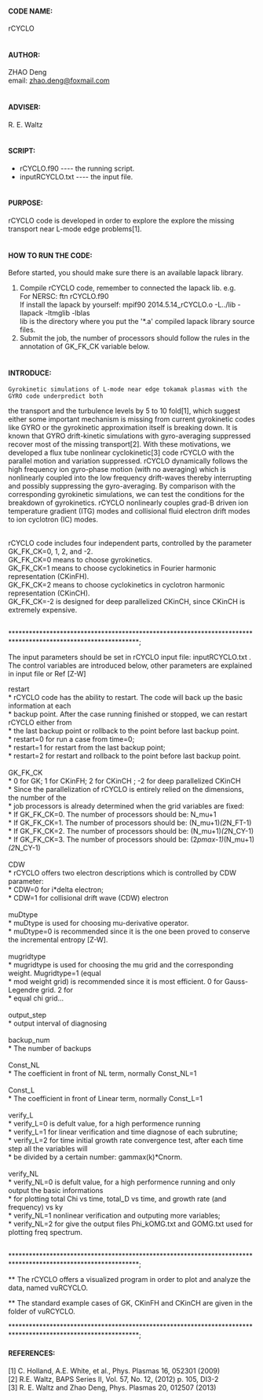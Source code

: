  #### CODE NAME:<br>
   rCYCLO<br><br>


 #### AUTHOR:<br>
  ZHAO Deng<br>
  email: zhao.deng@foxmail.com<br><br>


  #### ADVISER:<br>
   R. E. Waltz<br><br>

  #### SCRIPT:<br>
   * rCYCLO.f90 ---- the running script.<br>
   * inputRCYCLO.txt ---- the input file.<br><br>

  #### PURPOSE:<br>
rCYCLO code is developed in order to explore the explore the missing transport near L-mode edge problems[1].<br><br>


  #### HOW TO RUN THE CODE:<br>
 Before started, you should make sure there is an available lapack library.<br>
 1. Compile rCYCLO code, remember to connected the lapack lib. e.g.<br>
    For NERSC: ftn rCYCLO.f90<br>
    If install the lapack by yourself: mpif90 2014.5.14_rCYCLO.o -L../lib -llapack -ltmglib -lblas<br>
    lib is the directory where you put the '*.a' compiled lapack library source files.<br>
 2. Submit the job, the number of processors should follow the rules in the annotation of GK_FK_CK variable below.<br><br>


  #### INTRODUCE:<br>
 	Gyrokinetic simulations of L-mode near edge tokamak plasmas with the GYRO code underpredict both
 the transport and the turbulence levels by 5 to 10 fold[1], which suggest either some important
 mechanism is missing from current gyrokinetic codes like GYRO or the gyrokinetic approximation itself
 is breaking down. It is known that GYRO drift-kinetic simulations with gyro-averaging suppressed
 recover most of the missing transport[2]. With these motivations, we developed a flux tube nonlinear
 cyclokinetic[3] code rCYCLO with the parallel motion and variation suppressed. rCYCLO dynamically follows
 the high frequency ion gyro-phase motion (with no averaging) which is nonlinearly coupled into the low frequency
 drift-waves thereby interrupting and possibly suppressing the gyro-averaging. By comparison with the corresponding
 gyrokinetic simulations, we can test the conditions for the breakdown of gyrokinetics. rCYCLO nonlinearly
 couples grad-B driven ion temperature gradient (ITG) modes and collisional fluid electron drift modes to
 ion cyclotron (IC) modes.<br><br>

   rCYCLO code includes four independent parts, controlled by the parameter GK_FK_CK=0, 1, 2, and -2.<br>
 GK_FK_CK=0  means to choose gyrokinetics.<br>
 GK_FK_CK=1  means to choose cyclokinetics in Fourier harmonic representation (CKinFH).<br>
 GK_FK_CK=2  means to choose cyclokinetics in cyclotron harmonic representation (CKinCH).<br>
 GK_FK_CK=-2 is designed for deep parallelized CKinCH, since CKinCH is extremely expensive.<br><br>


*************************************************************************************************************;


 The input parameters should be set in rCYCLO input file: inputRCYCLO.txt .<br>
 The control variables are introduced below, other parameters are explained in input file or Ref [Z-W]<br>

 restart<br>
              * rCYCLO code has the ability to restart. The code will back up the basic information at each<br>
              * backup point. After the case running finished or stopped, we can restart rCYCLO either from<br>
              * the last backup point or rollback to the point before last backup point.<br>
              * restart=0 for run a case from time=0;<br>
              * restart=1 for restart from the last backup point;<br>
              * restart=2 for restart and rollback to the point before last backup point.<br><br>
 GK_FK_CK<br>
              * 0 for GK; 1 for CKinFH; 2 for CKinCH ; -2 for deep parallelized CKinCH<br>
              * Since the parallelization of rCYCLO is entirely relied on the dimensions, the number of the<br>
              * job processors is already determined when the grid variables are fixed:<br>
              * If GK_FK_CK=0. The number of processors should be: N_mu+1<br>
              * If GK_FK_CK=1. The number of processors should be: (N_mu+1)*(2*N_FT-1)<br>
              * If GK_FK_CK=2. The number of processors should be: (N_mu+1)*(2*N_CY-1)<br>
              * If GK_FK_CK=3. The number of processors should be: (2*pmax-1)*(N_mu+1)*(2*N_CY-1)<br><br>
 CDW <br>
              * rCYCLO offers two electron descriptions which is controlled by CDW parameter:<br>
              * CDW=0 for i*delta electron;<br>
              * CDW=1 for collisional drift wave (CDW) electron<br><br>
 muDtype<br>
              * muDtype is used for choosing mu-derivative operator.<br>
              * muDtype=0 is recommended since it is the one been proved to conserve the incremental entropy [Z-W].<br><br>
 mugridtype<br>
              * mugridtype is used for choosing the mu grid and the corresponding weight. Mugridtype=1 (equal<br>
              * mod weight grid) is recommended since it is most efficient. 0 for Gauss-Legendre grid. 2 for<br>
              * equal chi grid...<br><br>
 output_step<br>
              * output interval of diagnosing<br><br>
 backup_num<br>
              * The number of backups<br><br>
 Const_NL<br>
              * The coefficient in front of NL term, normally  Const_NL=1<br><br>
 Const_L<br>
              * The coefficient in front of Linear term, normally  Const_L=1<br><br>
 verify_L<br>
              * verify_L=0 is defult value, for a high performence running<br>
              * verify_L=1 for linear verification and time diagnose of each subrutine;<br>
              * verify_L=2 for time initial growth rate convergence test, after each time step all the variables will <br>
              *            be divided by a certain number: gammax(k)*Cnorm.<br><br>
 verify_NL<br>
              * verify_NL=0 is defult value, for a high performence running and only output the basic informations<br>
              * for plotting total Chi vs time, total_D vs time, and growth rate (and frequency) vs ky<br>
              * verify_NL=1 nonlinear verification and outputing more variables;<br>
              * verify_NL=2 for give the output files Phi_kOMG.txt and GOMG.txt used for plotting freq spectrum.<br><br>


*************************************************************************************************************;


 ** The rCYCLO offers a visualized program in order to plot and analyze the data, named vuRCYCLO.<br>

 ** The standard example cases of GK, CKinFH and CKinCH are given in the folder of vuRCYCLO.<br>


*************************************************************************************************************;

  #### REFERENCES:<br>
 [1] C. Holland, A.E. White, et al., Phys. Plasmas 16, 052301 (2009)<br>
 [2] R.E. Waltz, BAPS Series II, Vol. 57, No. 12, (2012) p. 105, DI3-2<br>
 [3] R. E. Waltz and Zhao Deng, Phys. Plasmas 20, 012507 (2013)<br>
